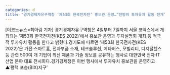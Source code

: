 ```yaml
---
categories: d
title: "경기경제자유구역청 ‘제53회 한국전자전’ 홍보관 운영…“전방위 투자유치 활동 전개”"
---
```

[이코노뉴스=최아람 기자] 경기경제자유구역청은 4일부터 7일까지 서울 코엑스에서 개최되는 ‘제53회 한국전자전(KES 2022)’에서 홍보관 운영과 투자설명회 개최 등 적극적 투자유치 활동을 한다고 밝혔다.경기도에 따르면 ‘제53회 한국전자전(KES 2022)’은 가전·스마트홈, 전자부품 소재, 테크솔루션, 메타버스, 모빌리티, 디지털헬스 등 관련 500여 개 기업이 최신 제품과 기술 정보를 공유하는 행사로 대한민국 전자·IT 산업 분야 대표 전시회다.경기경제청은 이번 행사에서 투자유치 홍보관을 운영하고 ▲‘평택 포승(BIX)지구’